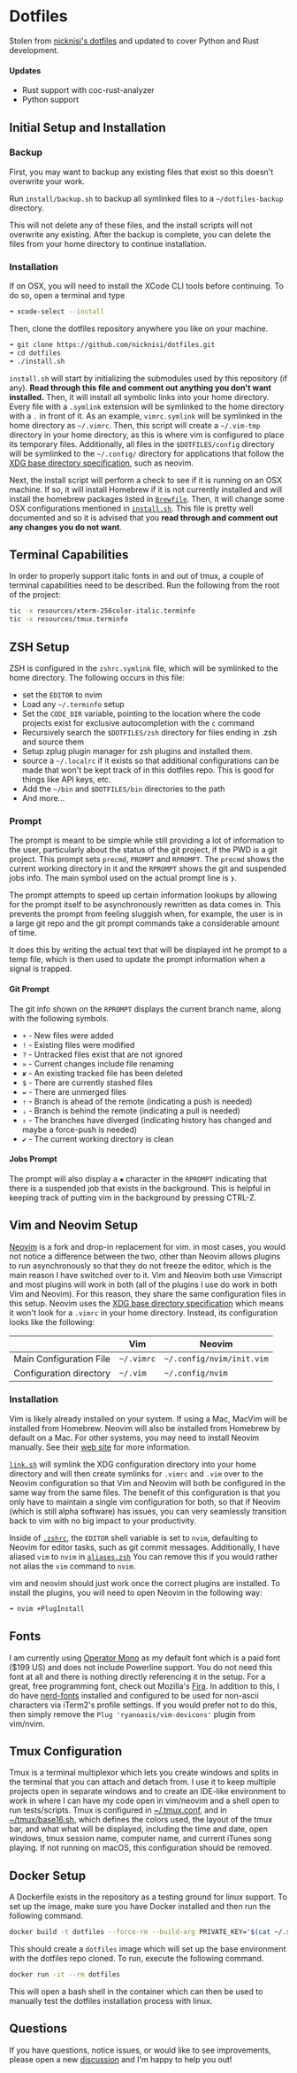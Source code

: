 # Dotfiles
Stolen from [nicknisi's dotfiles](https://github.com/nicknisi/dotfiles) and updated to cover Python and Rust development.

#### Updates
- Rust support with coc-rust-analyzer
- Python support

## Initial Setup and Installation

### Backup

First, you may want to backup any existing files that exist so this doesn't overwrite your work.

Run `install/backup.sh` to backup all symlinked files to a `~/dotfiles-backup` directory.

This will not delete any of these files, and the install scripts will not overwrite any existing. After the backup is complete, you can delete the files from your home directory to continue installation.

### Installation

If on OSX, you will need to install the XCode CLI tools before continuing. To do so, open a terminal and type

```bash
➜ xcode-select --install
```

Then, clone the dotfiles repository anywhere you like on your machine.

```bash
➜ git clone https://github.com/nicknisi/dotfiles.git
➜ cd dotfiles
➜ ./install.sh
```

`install.sh` will start by initializing the submodules used by this repository (if any). **Read through this file and comment out anything you don't want installed.** Then, it will install all symbolic links into your home directory. Every file with a `.symlink` extension will be symlinked to the home directory with a `.` in front of it. As an example, `vimrc.symlink` will be symlinked in the home directory as `~/.vimrc`. Then, this script will create a `~/.vim-tmp` directory in your home directory, as this is where vim is configured to place its temporary files. Additionally, all files in the `$DOTFILES/config` directory will be symlinked to the `~/.config/` directory for applications that follow the [XDG base directory specification](http://standards.freedesktop.org/basedir-spec/basedir-spec-latest.html), such as neovim.

Next, the install script will perform a check to see if it is running on an OSX machine. If so, it will install Homebrew if it is not currently installed and will install the homebrew packages listed in [`Brewfile`](Brewfile). Then, it will change some OSX configurations mentioned in [`install.sh`](https://github.com/tmbernardo/dotfiles/blob/d865d73aa2687bebe4f5e35b6879ef5c88b0b6ff/install.sh#L197-L252). This file is pretty well documented and so it is advised that you __read through and comment out any changes you do not want__.

## Terminal Capabilities

In order to properly support italic fonts in and out of tmux, a couple of terminal capabilities need to be described. Run the following from the root of the project:

```bash
tic -x resources/xterm-256color-italic.terminfo
tic -x resources/tmux.terminfo
```

## ZSH Setup

ZSH is configured in the `zshrc.symlink` file, which will be symlinked to the home directory. The following occurs in this file:

* set the `EDITOR` to nvim
* Load any `~/.terminfo` setup
* Set the `CODE_DIR` variable, pointing to the location where the code projects exist for exclusive autocompletion with the `c` command
* Recursively search the `$DOTFILES/zsh` directory for files ending in .zsh and source them
* Setup zplug plugin manager for zsh plugins and installed them.
* source a `~/.localrc` if it exists so that additional configurations can be made that won't be kept track of in this dotfiles repo. This is good for things like API keys, etc.
* Add the `~/bin` and `$DOTFILES/bin` directories to the path
* And more...

### Prompt

The prompt is meant to be simple while still providing a lot of information to the user, particularly about the status of the git project, if the PWD is a git project. This prompt sets `precmd`, `PROMPT` and `RPROMPT`. The `precmd` shows the current working directory in it and the `RPROMPT` shows the git and suspended jobs info. The main symbol used on the actual prompt line is `❯`.

The prompt attempts to speed up certain information lookups by allowing for the prompt itself to be asynchronously rewritten as data comes in. This prevents the prompt from feeling sluggish when, for example, the user is in a large git repo and the git prompt commands take a considerable amount of time.

It does this by writing the actual text that will be displayed int he prompt to a temp file, which is then used to update the prompt information when a signal is trapped.

#### Git Prompt

The git info shown on the `RPROMPT` displays the current branch name, along with the following symbols.

-  `+` - New files were added
-  `!` - Existing files were modified
-  `?` - Untracked files exist that are not ignored
-  `»` - Current changes include file renaming
-  `✘` - An existing tracked file has been deleted
-  `$` - There are currently stashed files
-  `=` - There are unmerged files
-  `⇡` - Branch is ahead of the remote (indicating a push is needed)
-  `⇣` - Branch is behind the remote (indicating a pull is needed)
-  `⇕` - The branches have diverged (indicating history has changed and maybe a force-push is needed)
-  `✔` - The current working directory is clean

#### Jobs Prompt

The prompt will also display a `✱` character in the `RPROMPT` indicating that there is a suspended job that exists in the background. This is helpful in keeping track of putting vim in the background by pressing CTRL-Z.

## Vim and Neovim Setup

[Neovim](https://neovim.io/) is a fork and drop-in replacement for vim. in most cases, you would not notice a difference between the two, other than Neovim allows plugins to run asynchronously so that they do not freeze the editor, which is the main reason I have switched over to it. Vim and Neovim both use Vimscript and most plugins will work in both (all of the plugins I use do work in both Vim and Neovim). For this reason, they share the same configuration files in this setup. Neovim uses the [XDG base directory specification](http://standards.freedesktop.org/basedir-spec/basedir-spec-latest.html) which means it won't look for a `.vimrc` in your home directory. Instead, its configuration looks like the following:

|                         | Vim        | Neovim                    |
|-------------------------|------------|---------------------------|
| Main Configuration File  | `~/.vimrc` | `~/.config/nvim/init.vim` |
| Configuration directory | `~/.vim`   | `~/.config/nvim`          |

### Installation

Vim is likely already installed on your system. If using a Mac, MacVim will be installed from Homebrew. Neovim will also be installed from Homebrew by default on a Mac. For other systems, you may need to install Neovim manually. See their [web site](https://neovim.io) for more information.

[`link.sh`](install/link.sh) will symlink the XDG configuration directory into your home directory and will then create symlinks for `.vimrc` and `.vim` over to the Neovim configuration so that Vim and Neovim will both be configured in the same way from the same files. The benefit of this configuration is that you only have to maintain a single vim configuration for both, so that if Neovim (which is still alpha software) has issues, you can very seamlessly transition back to vim with no big impact to your productivity.

Inside of [`.zshrc`](zsh/zshrc.symlink), the `EDITOR` shell variable is set to `nvim`, defaulting to Neovim for editor tasks, such as git commit messages. Additionally, I have aliased `vim` to `nvim` in [`aliases.zsh`](zsh/aliases.zsh) You can remove this if you would rather not alias the `vim` command to `nvim`.

vim and neovim should just work once the correct plugins are installed. To install the plugins, you will need to open Neovim in the following way:

```bash
➜ nvim +PlugInstall
```

## Fonts

I am currently using [Operator Mono](http://www.typography.com/fonts/operator/styles/operatormonoscreensmart) as my default font which is a paid font ($199 US) and does not include Powerline support. You do not need this font at all and there is nothing directly referencing it in the setup. For a great, free programming font, check out Mozilla's [Fira](http://mozilla.github.io/Fira/). In addition to this, I do have [nerd-fonts](https://github.com/ryanoasis/nerd-fonts) installed and configured to be used for non-ascii characters via iTerm2's profile settings. If you would prefer not to do this, then simply remove the `Plug 'ryanoasis/vim-devicons'` plugin from vim/nvim.

## Tmux Configuration

Tmux is a terminal multiplexor which lets you create windows and splits in the terminal that you can attach and detach from. I use it to keep multiple projects open in separate windows and to create an IDE-like environment to work in where I can have my code open in vim/neovim and a shell open to run tests/scripts. Tmux is configured in [~/.tmux.conf](tmux/tmux.conf.symlink), and in [~/tmux/base16.sh](tmux/base16.sh), which defines the colors used, the layout of the tmux bar, and what what will be displayed, including the time and date, open windows, tmux session name, computer name, and current iTunes song playing. If not running on macOS, this configuration should be removed.

## Docker Setup

A Dockerfile exists in the repository as a testing ground for linux support. To set up the image, make sure you have Docker installed and then run the following command.

```bash
docker build -t dotfiles --force-rm --build-arg PRIVATE_KEY="$(cat ~/.ssh/id_rsa)" --build-arg PUBLIC_KEY="$(cat ~/.ssh/id_rsa.pub)" .
```

This should create a `dotfiles` image which will set up the base environment with the dotfiles repo cloned. To run, execute the following command.

```bash
docker run -it --rm dotfiles
```

This will open a bash shell in the container which can then be used to manually test the dotfiles installation process with linux.

## Questions

If you have questions, notice issues,  or would like to see improvements, please open a new [discussion](https://github.com/nicknisi/dotfiles/discussions/new) and I'm happy to help you out!
